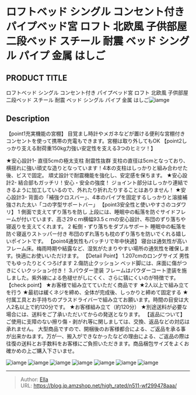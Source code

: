 # ロフトベッド シングル コンセント付き パイプベッド宮 ロフト 北欧風 子供部屋二段ベッド スチール 耐震 ベッド シングル パイプ 金属 はしご


## PRODUCT TITLE 

ロフトベッド シングル コンセント付き パイプベッド宮 ロフト 北欧風 子供部屋二段ベッド スチール 耐震 ベッド シングル パイプ 金属 はしご![iamge](https://b2bfiles1.gigab2b.cn/image/wkseller/303/20211202_43cced2170c6a0d17befcab4fd4e5d31.jpg)

## Description

【point1充実機能の宮棚】
目覚まし時計やメガネなどが置ける便利な宮棚付き
コンセントを使って携帯の充電もできます。宮棚は取り外してもOK
【point2しっかり支える耐荷重150kg力強い安定性を支える3つのヒミツ！】

★安心設計1-
直径5cmの極太支柱 耐震性抜群
支柱の直径は5cmとなっており、横揺れに強い頑丈な造りとなっています！4本の支柱はしっかりと組み合わせた後、ビスで固定。 頑丈設計で耐震機能を強化し、安定感を保ちます。
★安心設計2-
結合部もガッチリ！安心・安全の強度！
ジョイント部分はしっかり連結できるように加工しているので、外れたり折れたりすることはありません！
★安心設計3-
背面の「補強クロスバー」、4本のパイプを固定するしっかりと溶接補強された太い「コの字型サポートバー」
【point3安全性と使いやすさのコダワリ】
1 側面で支えてずり落ちを防し
上段には、睡眠中の転落を防ぐサイドフレームが付いています、高さ29ｃｍ横幅93.5ｃｍの安心設計、布団のずり落ちや寝返りを支えてくれます。
2 転倒・ずり落ちをダブルサポート
睡眠中の転落を防ぐ寝返りストッパー付き
布団のずれ落ちも枕のずり落ちを防いでくれる嬉しいポイントです。
【point4通気性もバッチリで年中快適】
寝台は通気性が高いフレーム床。梅雨時期や結露など、湿気がたまりやすい場所の通気性を確保します。快適にお使いいただけます。
【Detail Point】
1.207cmのロングサイズ 男性でもゆったりとくつろげます
2.傷防止クッション ベッド脚には、床面に傷がつきにくいクッション付き！
3.パウダー塗装 フレームはパウダーコート塗装を施しました。紫外線による色褪せがしにくく、さらに锖にくいのが特徴です。
【check point】
★お客様で組み立てていただく商品です
★2人以上で組み立てを行う
★最初は緩くネジを締め、全体が完成後、しっかりと締めて固定する
★付属工具とお手持ちのプラスドライバーで組み立てお願います。時間の目安は大人2名以上で約120分です。
★お客様組み立て（約120分）
★別途送料が必要な場合には、送料をご了承いただいてからの発送となります。
【返品について】
ご使用に支障のない擦り傷・剥がれ等に関しましては、交換、返品などの対応は承れません。
 大型商品ですので、開梱後のお客様都合による、ご返品を承る事が出来かねます。万が一、搬入ができなかったなどの理由による、ご返品の際は往復の送料とお手数料をお客様にご負担いただきます。商品梱包サイズをよくお確かめの上ご購入下さいませ。



![iamge](https://b2bfiles1.gigab2b.cn/image/wkseller/303/20211202_e45e699f8ba15a5e2f2efb560ef45f9f.jpg)
![iamge](https://b2bfiles1.gigab2b.cn/image/wkseller/303/20230105_6e155a9de55390ec6b1a219347cabcc2.jpg)
![iamge](https://b2bfiles1.gigab2b.cn/image/wkseller/303/20230105_ecf3f5b341ec15ce226f4fcb2130172a.jpg)
![iamge](https://b2bfiles1.gigab2b.cn/image/wkseller/303/20230105_1e464abc093d6e03efefc7999583409c.jpg)
![iamge](https://b2bfiles1.gigab2b.cn/image/wkseller/303/20211202_2d0d91875b989d6cbafc6575d71160ba.jpg)
![iamge](https://b2bfiles1.gigab2b.cn/image/wkseller/303/20211202_004591cb0d2645cb4a18dd921f12176e.jpg)
![iamge](https://b2bfiles1.gigab2b.cn/image/wkseller/303/20211202_2a15b4c2d559640f498cfbf53ede2191.jpg)


---

> Author: [Ella](https://blog.jp.amzshop.net/)  
> URL: https://blog.jp.amzshop.net/high_rated/n511-wf299478aaa/  

